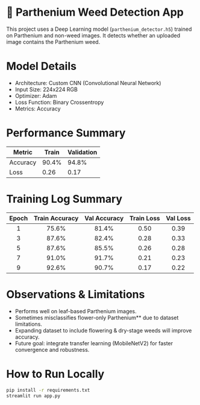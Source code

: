 # 🌿 Parthenium Weed Detection App

This project uses a Deep Learning model (`parthenium_detector.h5`) trained on Parthenium and non-weed images.
It detects whether an uploaded image contains the Parthenium weed.

# Model Details

- Architecture: Custom CNN (Convolutional Neural Network)
- Input Size: 224x224 RGB
- Optimizer: Adam
- Loss Function: Binary Crossentropy
- Metrics: Accuracy

# Performance Summary

| Metric | Train | Validation |
|---------|--------|-------------|
| Accuracy | 90.4% | 94.8% |
| Loss | 0.26 | 0.17 |

# Training Log Summary

| Epoch | Train Accuracy | Val Accuracy | Train Loss | Val Loss |
|:------:|:---------------:|:-------------:|:------------:|:-----------:|
| 1 | 75.6% | 81.4% | 0.50 | 0.39 |
| 3 | 87.6% | 82.4% | 0.28 | 0.33 |
| 5 | 87.6% | 85.5% | 0.26 | 0.28 |
| 7 | 91.0% | 91.7% | 0.21 | 0.23 |
| 9 | 92.6% | 90.7% | 0.17 | 0.22 |

# Observations & Limitations

- Performs well on leaf-based Parthenium images.  
- Sometimes misclassifies flower-only Parthenium** due to dataset limitations.  
- Expanding dataset to include flowering & dry-stage weeds will improve accuracy.  
- Future goal: integrate transfer learning (MobileNetV2) for faster convergence and robustness.

#  How to Run Locally
```bash
pip install -r requirements.txt
streamlit run app.py
